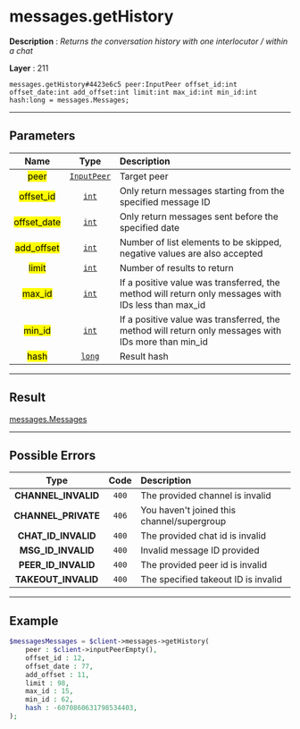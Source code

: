 # messages.getHistory

**Description** : *Returns the conversation history with one interlocutor / within a chat*

**Layer** : 211

```tl
messages.getHistory#4423e6c5 peer:InputPeer offset_id:int offset_date:int add_offset:int limit:int max_id:int min_id:int hash:long = messages.Messages;
```

---

## Parameters

| Name | Type | Description |
| :---: | :---: | :--- |
| <mark>peer</mark> | [`InputPeer`](type/InputPeer) | Target peer |
| <mark>offset_id</mark> | [`int`](type/int) | Only return messages starting from the specified message ID |
| <mark>offset_date</mark> | [`int`](type/int) | Only return messages sent before the specified date |
| <mark>add_offset</mark> | [`int`](type/int) | Number of list elements to be skipped, negative values are also accepted |
| <mark>limit</mark> | [`int`](type/int) | Number of results to return |
| <mark>max_id</mark> | [`int`](type/int) | If a positive value was transferred, the method will return only messages with IDs less than max_id |
| <mark>min_id</mark> | [`int`](type/int) | If a positive value was transferred, the method will return only messages with IDs more than min_id |
| <mark>hash</mark> | [`long`](type/long) | Result hash |

---

## Result

[messages.Messages](type/messages.Messages)

---

## Possible Errors

| Type | Code | Description |
| :---: | :---: | :--- |
| **CHANNEL_INVALID** | `400` | The provided channel is invalid |
| **CHANNEL_PRIVATE** | `406` | You haven't joined this channel/supergroup |
| **CHAT_ID_INVALID** | `400` | The provided chat id is invalid |
| **MSG_ID_INVALID** | `400` | Invalid message ID provided |
| **PEER_ID_INVALID** | `400` | The provided peer id is invalid |
| **TAKEOUT_INVALID** | `400` | The specified takeout ID is invalid |

---

## Example

```php
$messagesMessages = $client->messages->getHistory(
	peer : $client->inputPeerEmpty(),
	offset_id : 12,
	offset_date : 77,
	add_offset : 11,
	limit : 98,
	max_id : 15,
	min_id : 62,
	hash : -6070860631798534403,
);
```